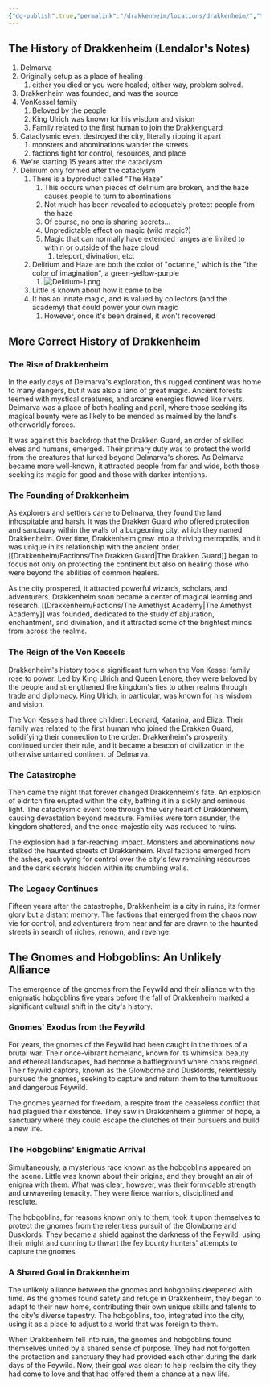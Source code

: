 ```yaml
---
{"dg-publish":true,"permalink":"/drakkenheim/locations/drakkenheim/","tags":["Location_Drakk"],"noteIcon":""}
---
```


## The History of Drakkenheim (Lendalor's Notes)
1. Delmarva
2. Originally setup as a place of healing
	1. either you died or you were healed; either way, problem solved.
3. Drakkenheim was founded, and was the source
4. VonKessel family
	1. Beloved by the people
	2. King Ulrich was known for his wisdom and vision
	3. Family related to the first human to join the Drakkenguard
5. Cataclysmic event destroyed the city, literally ripping it apart
	1. monsters and abominations wander the streets
	2. factions fight for control, resources, and place
6. We're starting 15 years after the cataclysm
7. Delirium only formed after the cataclysm
	1. There is a byproduct called "The Haze"
		1. This occurs when pieces of delirium are broken, and the haze causes people to turn to abominations
		2. Not much has been revealed to adequately protect people from the haze
		3. Of course, no one is sharing secrets...
		4. Unpredictable effect on magic (wild magic?)
		5. Magic that can normally have extended ranges are limited to within or outside of the haze cloud
			1. teleport, divination, etc.
	2. Delirium and Haze are both the color of "octarine," which is the "the color of imagination", a green-yellow-purple
		1. ![Delirium-1.png](/img/user/Attachments/Delirium-1.png)
	3. Little is known about how it came to be
	4. It has an innate magic, and is valued by collectors (and the academy) that could power your own magic
		1. However, once it's been drained, it won't recovered

## More Correct History of Drakkenheim
### **The Rise of Drakkenheim**

In the early days of Delmarva's exploration, this rugged continent was home to many dangers, but it was also a land of great magic. Ancient forests teemed with mystical creatures, and arcane energies flowed like rivers. Delmarva was a place of both healing and peril, where those seeking its magical bounty were as likely to be mended as maimed by the land's otherworldly forces.

It was against this backdrop that the Drakken Guard, an order of skilled elves and humans, emerged. Their primary duty was to protect the world from the creatures that lurked beyond Delmarva's shores. As Delmarva became more well-known, it attracted people from far and wide, both those seeking its magic for good and those with darker intentions.

### **The Founding of Drakkenheim**

As explorers and settlers came to Delmarva, they found the land inhospitable and harsh. It was the Drakken Guard who offered protection and sanctuary within the walls of a burgeoning city, which they named Drakkenheim. Over time, Drakkenheim grew into a thriving metropolis, and it was unique in its relationship with the ancient order. [[Drakkenheim/Factions/The Drakken Guard\|The Drakken Guard]] began to focus not only on protecting the continent but also on healing those who were beyond the abilities of common healers.

As the city prospered, it attracted powerful wizards, scholars, and adventurers. Drakkenheim soon became a center of magical learning and research. [[Drakkenheim/Factions/The Amethyst Academy\|The Amethyst Academy]] was founded, dedicated to the study of abjuration, enchantment, and divination, and it attracted some of the brightest minds from across the realms.

### **The Reign of the Von Kessels**

Drakkenheim's history took a significant turn when the Von Kessel family rose to power. Led by King Ulrich and Queen Lenore, they were beloved by the people and strengthened the kingdom's ties to other realms through trade and diplomacy. King Ulrich, in particular, was known for his wisdom and vision.

The Von Kessels had three children: Leonard, Katarina, and Eliza. Their family was related to the first human who joined the Drakken Guard, solidifying their connection to the order. Drakkenheim's prosperity continued under their rule, and it became a beacon of civilization in the otherwise untamed continent of Delmarva.

### **The Catastrophe**

Then came the night that forever changed Drakkenheim's fate. An explosion of eldritch fire erupted within the city, bathing it in a sickly and ominous light. The cataclysmic event tore through the very heart of Drakkenheim, causing devastation beyond measure. Families were torn asunder, the kingdom shattered, and the once-majestic city was reduced to ruins.

The explosion had a far-reaching impact. Monsters and abominations now stalked the haunted streets of Drakkenheim. Rival factions emerged from the ashes, each vying for control over the city's few remaining resources and the dark secrets hidden within its crumbling walls.

### **The Legacy Continues**

Fifteen years after the catastrophe, Drakkenheim is a city in ruins, its former glory but a distant memory. The factions that emerged from the chaos now vie for control, and adventurers from near and far are drawn to the haunted streets in search of riches, renown, and revenge.

  

## **The Gnomes and Hobgoblins: An Unlikely Alliance**

The emergence of the gnomes from the Feywild and their alliance with the enigmatic hobgoblins five years before the fall of Drakkenheim marked a significant cultural shift in the city's history.

### 

### **Gnomes' Exodus from the Feywild**

For years, the gnomes of the Feywild had been caught in the throes of a brutal war. Their once-vibrant homeland, known for its whimsical beauty and ethereal landscapes, had become a battleground where chaos reigned. Their feywild captors, known as the Glowborne and Dusklords, relentlessly pursued the gnomes, seeking to capture and return them to the tumultuous and dangerous Feywild.

The gnomes yearned for freedom, a respite from the ceaseless conflict that had plagued their existence. They saw in Drakkenheim a glimmer of hope, a sanctuary where they could escape the clutches of their pursuers and build a new life.

### **The Hobgoblins' Enigmatic Arrival**

Simultaneously, a mysterious race known as the hobgoblins appeared on the scene. Little was known about their origins, and they brought an air of enigma with them. What was clear, however, was their formidable strength and unwavering tenacity. They were fierce warriors, disciplined and resolute.

The hobgoblins, for reasons known only to them, took it upon themselves to protect the gnomes from the relentless pursuit of the Glowborne and Dusklords. They became a shield against the darkness of the Feywild, using their might and cunning to thwart the fey bounty hunters' attempts to capture the gnomes.

### **A Shared Goal in Drakkenheim**

The unlikely alliance between the gnomes and hobgoblins deepened with time. As the gnomes found safety and refuge in Drakkenheim, they began to adapt to their new home, contributing their own unique skills and talents to the city's diverse tapestry. The hobgoblins, too, integrated into the city, using it as a place to adjust to a world that was foreign to them.

When Drakkenheim fell into ruin, the gnomes and hobgoblins found themselves united by a shared sense of purpose. They had not forgotten the protection and sanctuary they had provided each other during the dark days of the Feywild. Now, their goal was clear: to help reclaim the city they had come to love and that had offered them a chance at a new life.